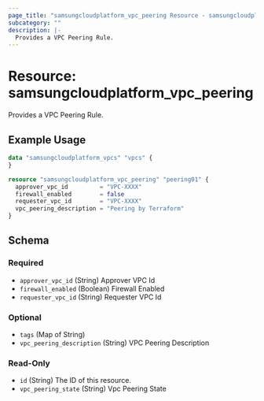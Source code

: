 ```yaml
---
page_title: "samsungcloudplatform_vpc_peering Resource - samsungcloudplatform"
subcategory: ""
description: |-
  Provides a VPC Peering Rule.
---
```


# Resource: samsungcloudplatform_vpc_peering

Provides a VPC Peering Rule.


## Example Usage

```terraform
data "samsungcloudplatform_vpcs" "vpcs" {
}

resource "samsungcloudplatform_vpc_peering" "peering01" {
  approver_vpc_id         = "VPC-XXXX"
  firewall_enabled        = false
  requester_vpc_id        = "VPC-XXXX"
  vpc_peering_description = "Peering by Terraform"
}
```

<!-- schema generated by tfplugindocs -->
## Schema

### Required

- `approver_vpc_id` (String) Approver VPC Id
- `firewall_enabled` (Boolean) Firewall Enabled
- `requester_vpc_id` (String) Requester VPC Id

### Optional

- `tags` (Map of String)
- `vpc_peering_description` (String) VPC Peering Description

### Read-Only

- `id` (String) The ID of this resource.
- `vpc_peering_state` (String) Vpc Peering State


